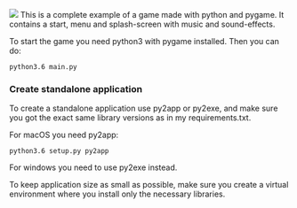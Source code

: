 ![](documentation/segway_jump_overview.png)
This is a complete example of a game made with python and pygame. It contains a start, menu and splash-screen with music and sound-effects.

To start the game you need python3 with pygame installed. Then you can do:
```
python3.6 main.py
```

### Create standalone application
To create a standalone application use py2app or py2exe, and make sure you got the exact same library versions as in my requirements.txt.

For macOS you need py2app:
```
python3.6 setup.py py2app
```
For windows you need to use py2exe instead.

To keep application size as small as possible, make sure you create a virtual environment where you install only the necessary libraries.
